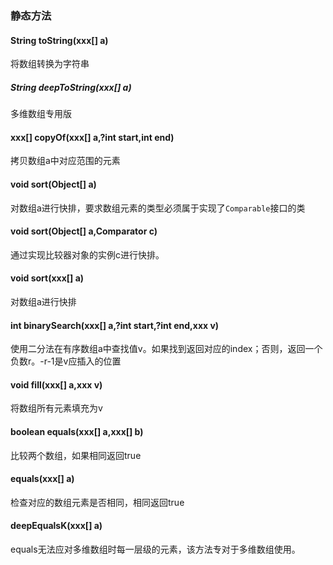 ### 静态方法
#### String toString(xxx\[] a)
将数组转换为字符串
##### String deepToString(xxx\[] a)
多维数组专用版
#### xxx\[] copyOf(xxx\[] a,?int start,int end)
拷贝数组a中对应范围的元素
#### void sort(Object\[] a)
对数组a进行快排，要求数组元素的类型必须属于实现了`Comparable`接口的类
#### void sort(Object\[] a,Comparator c)
通过实现比较器对象的实例c进行快排。
#### void sort(xxx\[] a)
对数组a进行快排
#### int binarySearch(xxx\[] a,?int start,?int end,xxx v)
使用二分法在有序数组a中查找值v。如果找到返回对应的index；否则，返回一个负数r。-r-1是v应插入的位置
#### void fill(xxx\[] a,xxx v)
将数组所有元素填充为v
#### boolean equals(xxx\[] a,xxx\[] b)
比较两个数组，如果相同返回true
#### equals(xxx\[] a)
检查对应的数组元素是否相同，相同返回true
#### deepEqualsK(xxx\[] a)
equals无法应对多维数组时每一层级的元素，该方法专对于多维数组使用。